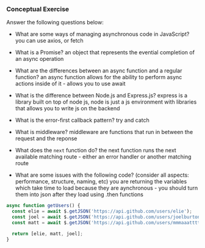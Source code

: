 ### Conceptual Exercise

Answer the following questions below:

- What are some ways of managing asynchronous code in JavaScript?
you can use axios, or fetch

- What is a Promise?
an object that represents the evential completion of an async operation

- What are the differences between an async function and a regular function?
an async function allows for the ability to perform async actions inside of it - allows you to use await

- What is the difference between Node.js and Express.js?
express is a library built on top of node js, node is just a js environment with libraries that allows you to write js on the backend

- What is the error-first callback pattern?
try and catch

- What is middleware?
middleware are functions that run in between the request and the reponse

- What does the `next` function do?
the next function runs the next available matching route - either an error handler or another matching route

- What are some issues with the following code? (consider all aspects: performance, structure, naming, etc)
you are returning the variables which take time to load because they are aynchronous - you should turn them into json after they load using .then functions


```js
async function getUsers() {
  const elie = await $.getJSON('https://api.github.com/users/elie');
  const joel = await $.getJSON('https://api.github.com/users/joelburton');
  const matt = await $.getJSON('https://api.github.com/users/mmmaaatttttt');

  return [elie, matt, joel];
}
```

